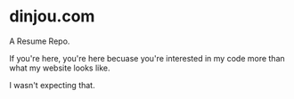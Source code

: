 # dinjou.com
A Resume Repo.

If you're here, you're here becuase you're interested in my code more than what my website looks like.

I wasn't expecting that.
